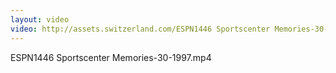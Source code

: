```yaml
---
layout: video
video: http://assets.switzerland.com/ESPN1446 Sportscenter Memories-30-1997.mp4
---
```

ESPN1446 Sportscenter Memories-30-1997.mp4
